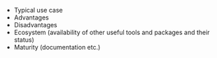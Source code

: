 - Typical use case
- Advantages 
- Disadvantages
- Ecosystem (availability of other useful tools and packages and their status)
- Maturity (documentation etc.)
